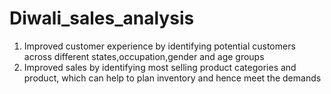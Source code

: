 # Diwali_sales_analysis
1. Improved customer experience by identifying potential customers across different states,occupation,gender and age groups
2. Improved sales by identifying most selling product categories and product, which can help to plan inventory and hence meet the demands
